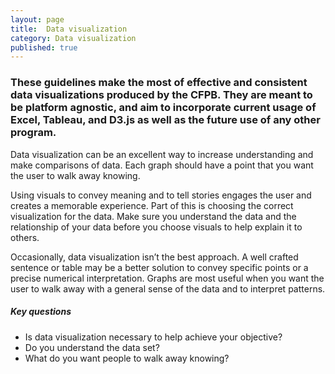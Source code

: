 ```yaml
---
layout: page
title:  Data visualization
category: Data visualization
published: true
---
```


### These guidelines make the most of effective and consistent data visualizations produced by the CFPB. They are meant to be platform agnostic, and aim to incorporate current usage of Excel, Tableau, and D3.js as well as the future use of any other program.


Data visualization can be an excellent way to increase understanding and make
comparisons of data. Each graph should have a point that you want the user to
walk away knowing.

Using visuals to convey meaning and to tell stories engages the user and
creates a memorable experience. Part of this is choosing the correct
visualization for the data. Make sure you understand the data and the
relationship of your data before you choose visuals to help explain it to
others.

Occasionally, data visualization isn’t the best approach. A well crafted
sentence or table may be a better solution to convey specific points or a
precise numerical interpretation. Graphs are most useful when you want the user
to walk away with a general sense of the data and to interpret patterns.

##### Key questions
* Is data visualization necessary to help achieve your objective?
* Do you understand the data set?
* What do you want people to walk away knowing?
